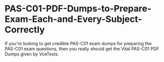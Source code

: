 # PAS-C01-PDF-Dumps-to-Prepare-Exam-Each-and-Every-Subject-Correctly
If you're looking to get credible PAS-C01 exam dumps for preparing the PAS-C01 exam questions, then you really should get the Vital PAS-C01 PDF Dumps given by VceTests. 
